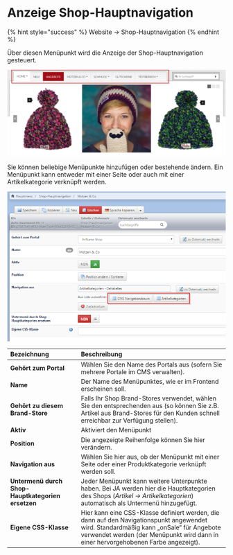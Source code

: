# Anzeige Shop-Hauptnavigation

{% hint style="success" %}
Website → Shop-Hauptnavigation
{% endhint %}

Über diesen Menüpunkt wird die Anzeige der Shop-Hauptnavigation gesteuert.

![](../.gitbook/assets/shop_hauptnavigation.png)

Sie können beliebige Menüpunkte hinzufügen oder bestehende ändern. Ein Menüpunkt kann entweder mit einer Seite oder auch mit einer Artikelkategorie verknüpft werden.

![](../.gitbook/assets/shop_hauptnavigation1.png)

| Bezeichnung | Beschreibung |
| :--- | :--- |
| **Gehört zum Portal** | Wählen Sie den Name des Portals aus \(sofern Sie mehrere Portale im CMS verwalten\). |
| **Name** | Der Name des Menüpunktes, wie er im Frontend erscheinen soll. |
| **Gehört zu diesem Brand-Store** | Falls Ihr Shop Brand-Stores verwendet, wählen Sie den entsprechenden aus \(so können Sie z.B. Artikel aus Brand-Stores für den Kunden schnell erreichbar zur Verfügung stellen\). |
| **Aktiv** | Aktiviert den Menüpunkt |
| **Position** | Die angezeigte Reihenfolge können Sie hier verändern. |
| **Navigation aus** | Wählen Sie hier aus, ob der Menüpunkt mit einer Seite oder einer Produktkategorie verknüpft werden soll. |
| **Untermenü durch Shop-Hauptkategorien ersetzen** | Jeder Menüpunkt kann weitere Unterpunkte haben. Bei JA werden hier die Hauptkategorien des Shops \(_Artikel → Artikelkategorien_\) automatisch als Untermenü hinzugefügt. |
| **Eigene CSS-Klasse** | Hier kann eine CSS-Klasse definiert werden, die dann auf den Navigationspunkt angewendet wird. Standardmäßig kann „onSale“ für Angebote verwendet werden \(der Menüpunkt wird dann in einer hervorgehobenen Farbe angezeigt\). |

